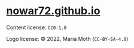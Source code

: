 # [nowar72.github.io](https://nowar72.github.io)

Content license: `CC0-1.0`

Logo license: © 2022, Maria Moth (`CC-BY-SA-4.0`)
